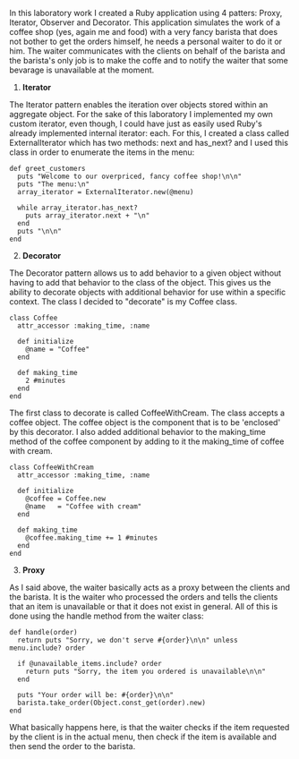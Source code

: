 In this laboratory work I created a Ruby application using 4 patters: Proxy, Iterator, Observer and Decorator. This application simulates the work of a coffee shop (yes, again me and food) with a very fancy barista that does not bother to get the orders himself, he needs a personal waiter to do it or him. The waiter communicates with the clients on behalf of the barista and the barista's only job is to make the coffe and to notify the waiter that some bevarage is unavailable at the moment.


1. **Iterator**

The Iterator pattern enables the iteration over objects stored within an aggregate object. For the sake of this laboratory I implemented my own custom iterator, even though, I could have just as easily used Ruby's already implemented internal iterator: each. For this, I created a class called ExternalIterator which has two methods: next and has_next? and I used this class in order to enumerate the items in the menu:

```
def greet_customers
  puts "Welcome to our overpriced, fancy coffee shop!\n\n"
  puts "The menu:\n"
  array_iterator = ExternalIterator.new(@menu)

  while array_iterator.has_next?
    puts array_iterator.next + "\n"
  end
  puts "\n\n"
end
```

2. **Decorator**

The Decorator pattern allows us to add behavior to a given object without having to add that behavior to the class of the object. This gives us the ability to decorate objects with additional behavior for use within a specific context. The class I decided to "decorate" is my Coffee class. 

```
class Coffee
  attr_accessor :making_time, :name

  def initialize
    @name = "Coffee"
  end

  def making_time
    2 #minutes
  end
end
```

The first class to decorate is called CoffeeWithCream. The class accepts a coffee object. The coffee object is the component that is to be 'enclosed' by this decorator. I also added additional behavior to the making_time method of the coffee component by adding to it the making_time of coffee with cream.

```
class CoffeeWithCream
  attr_accessor :making_time, :name

  def initialize
    @coffee = Coffee.new
    @name   = "Coffee with cream"
  end

  def making_time
    @coffee.making_time += 1 #minutes
  end
end
```

3. **Proxy**

As I said above, the waiter basically acts as a proxy between the clients and the barista. It is the waiter who processed the orders and tells the clients that an item is unavailable or that it does not exist in general. All of this is done using the handle method from the waiter class:

```
def handle(order)
  return puts "Sorry, we don't serve #{order}\n\n" unless menu.include? order

  if @unavailable_items.include? order
    return puts "Sorry, the item you ordered is unavailable\n\n"
  end

  puts "Your order will be: #{order}\n\n"
  barista.take_order(Object.const_get(order).new)
end
```

What basically happens here, is that the waiter checks if the item requested by the client is in the actual menu, then check if the item is available and then send the order to the barista.

